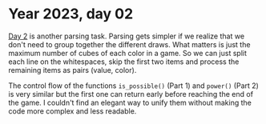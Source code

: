 # Year 2023, day 02

[Day 2](https://adventofcode.com/2023/day/1) is another parsing task. Parsing gets simpler if we realize that we don't need to group together the different draws. What matters is just the maximum number of cubes of each color in a game. So we can just split each line on the whitespaces, skip the first two items and process the remaining items as pairs (value, color).

The control flow of the functions `is_possible()` (Part 1) and `power()` (Part 2) is very similar but the first one can return early before reaching the end of the game. I couldn't find an elegant way to unify them without making the code more complex and less readable.

